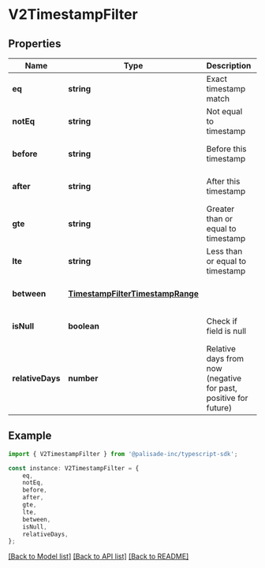 # V2TimestampFilter


## Properties

Name | Type | Description | Notes
------------ | ------------- | ------------- | -------------
**eq** | **string** | Exact timestamp match | [optional] [default to undefined]
**notEq** | **string** | Not equal to timestamp | [optional] [default to undefined]
**before** | **string** | Before this timestamp | [optional] [default to undefined]
**after** | **string** | After this timestamp | [optional] [default to undefined]
**gte** | **string** | Greater than or equal to timestamp | [optional] [default to undefined]
**lte** | **string** | Less than or equal to timestamp | [optional] [default to undefined]
**between** | [**TimestampFilterTimestampRange**](TimestampFilterTimestampRange.md) |  | [optional] [default to undefined]
**isNull** | **boolean** | Check if field is null | [optional] [default to undefined]
**relativeDays** | **number** | Relative days from now (negative for past, positive for future) | [optional] [default to undefined]

## Example

```typescript
import { V2TimestampFilter } from '@palisade-inc/typescript-sdk';

const instance: V2TimestampFilter = {
    eq,
    notEq,
    before,
    after,
    gte,
    lte,
    between,
    isNull,
    relativeDays,
};
```

[[Back to Model list]](../README.md#documentation-for-models) [[Back to API list]](../README.md#documentation-for-api-endpoints) [[Back to README]](../README.md)
